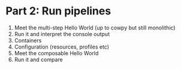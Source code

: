 # Part 2: Run pipelines

1. Meet the multi-step Hello World (up to cowpy but still monolithic)
2. Run it and interpret the console output
3. Containers
4. Configuration (resources, profiles etc)
5. Meet the composable Hello World
6. Run it and compare

